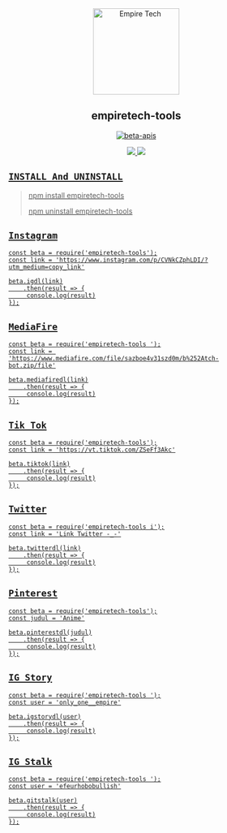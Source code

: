 <div align="center">
<img src="https://files.catbox.moe/qjfqnl.jpg" alt="Empire Tech" width="170" />

## empiretech-tools 

</div>

<p align="center">
<a href="##"><img title="beta-apis" src="https://img.shields.io/static/v1?label=package&message=empiretech-tools&color=blue"></a>
</p>
<p align="center"> 
<p align="center">
  <a href="https://instagram.com/only_one__empire"><img src="https://img.shields.io/badge/Instagram-E4405F?style=for-the-badge&logo=instagram&logoColor=white"/> 
  <a href="https://wa.me/2348078582627"><img src="https://img.shields.io/badge/WhatsApp-25D366?style=for-the-badge&logo=whatsapp&logoColor=white" /><br>
</p>

## ```INSTALL And UNINSTALL```
> npm install empiretech-tools 
>  
> npm uninstall empiretech-tools 


## ```Instagram```
``` 
const beta = require('empiretech-tools');
const link = 'https://www.instagram.com/p/CVNkCZphLDI/?utm_medium=copy_link'

beta.igdl(link)
    .then(result => {
     console.log(result)
});
```

## ```MediaFire```
``` 
const beta = require('empiretech-tools ');
const link = 'https://www.mediafire.com/file/sazboe4v31szd0m/b%252Atch-bot.zip/file'

beta.mediafiredl(link)
    .then(result => {
     console.log(result)
});
```

## ```Tik Tok```
``` 
const beta = require('empiretech-tools');
const link = 'https://vt.tiktok.com/ZSeFf3Akc'

beta.tiktok(link)
    .then(result => {
     console.log(result)
});
```

## ```Twitter```
``` 
const beta = require('empiretech-tools i');
const link = 'Link Twitter -_-'

beta.twitterdl(link)
    .then(result => {
     console.log(result)
});
```

## ```Pinterest```
``` 
const beta = require('empiretech-tools');
const judul = 'Anime'

beta.pinterestdl(judul)
    .then(result => {
     console.log(result)
});
```

## ```IG Story```
``` 
const beta = require('empiretech-tools ');
const user = 'only_one__empire'

beta.igstorydl(user)
    .then(result => {
     console.log(result)
});
```

## ```IG Stalk```
``` 
const beta = require('empiretech-tools ');
const user = 'efeurhobobullish'

beta.gitstalk(user)
    .then(result => {
     console.log(result)
});
```
